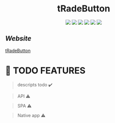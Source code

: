<div align='center'>
    <h1><b>tRadeButton</b></h1>
    <img src='https://img.shields.io/badge/Python-3.8-blue'></img>
    <img src='https://img.shields.io/badge/Django-3-green'></img>
    <img src='https://img.shields.io/badge/Django REST Framework-3.12.x-red'></img>
    <img src='https://img.shields.io/badge/React-16.13.x-blue'></img>
    <img src='https://img.shields.io/badge/React Native-0.63-blue'></img>
    <img src='https://img.shields.io/github/license/Mika-IO/tRadeButton'></img>
    
</div>

## *Website*

[tRadeButton](https://www.tradebutton.tk/)


# :pushpin: **TODO FEATURES** 

> descripts todo :heavy_check_mark:

> API :warning:

> SPA :warning:

> Native app :warning:
